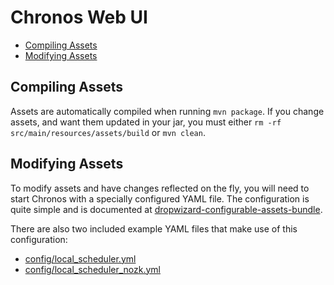 # Chronos Web UI

* [Compiling Assets](#compiling-assets)
* [Modifying Assets](#modifying-assets)

## Compiling Assets

Assets are automatically compiled when running `mvn package`. If you change assets, and want them updated in your jar, you must either `rm -rf src/main/resources/assets/build` or `mvn clean`.


## Modifying Assets

To modify assets and have changes reflected on the fly, you will need to start Chronos with a specially configured YAML file. The configuration is quite simple and is documented at [dropwizard-configurable-assets-bundle](https://github.com/bazaarvoice/dropwizard-configurable-assets-bundle/blob/master/README.md).

There are also two included example YAML files that make use of this configuration:
* [config/local_scheduler.yml](/airbnb/chronos/blob/master/config/local_scheduler.yml#L4)
* [config/local_scheduler_nozk.yml](/airbnb/chronos/blob/master/config/local_scheduler_nozk.yml#L7)